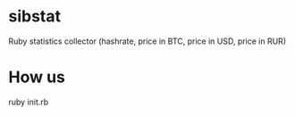 # sibstat
Ruby statistics collector (hashrate, price in BTC, price in USD, price in RUR)

# How us
ruby init.rb